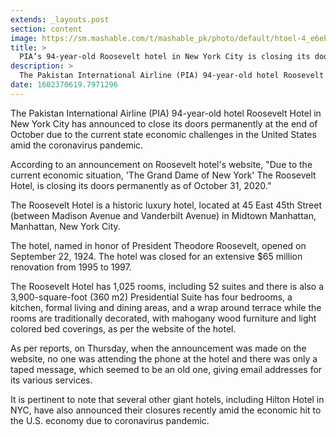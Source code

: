 ```yaml
--- 
extends: _layouts.post 
section: content 
image: https://sm.mashable.com/t/mashable_pk/photo/default/htoel-4_e6eb.1200.png 
title: > 
  PIA’s 94-year-old Roosevelt hotel in New York City is closing its doors permanently 
description: > 
  The Pakistan International Airline (PIA) 94-year-old hotel Roosevelt Hotel in New York City has announced to close its doors permanently at the end of October due to the current state economic challenges in the United States amid the coronavirus pandemic.According to an announcement on Roosevelt hotel's website, "Due to the current economic situation, 'The Grand Dame of New York' The Roosevelt Hotel, is closing its doors permanently as of October 31, 2020.”The Roosevelt Hotel is a historic luxury hotel, located at 45 East 45th Street (between Madison Avenue and Vanderbilt Avenue) in Midtown Manhattan, Manhattan, New York City.The hotel, named in honor of President Theodore Roosevelt, opened on September 22, 1924.The hotel was closed for an extensive $65 million renovation from 1995 to 1997.It is pertinent to note that several other giant hotels, including Hilton Hotel in NYC, have also announced their closures recently amid the economic hit to the U.S. economy due to coronavirus pandemic. 
date: 1602370619.7971296 
--- 
```

The Pakistan International Airline (PIA) 94-year-old hotel Roosevelt Hotel in New York City has announced to close its doors permanently at the end of October due to the current state economic challenges in the United States amid the coronavirus pandemic.

According to an announcement on Roosevelt hotel's website, "Due to the current economic situation, 'The Grand Dame of New York' The Roosevelt Hotel, is closing its doors permanently as of October 31, 2020.”

The Roosevelt Hotel is a historic luxury hotel, located at 45 East 45th Street (between Madison Avenue and Vanderbilt Avenue) in Midtown Manhattan, Manhattan, New York City.

The hotel, named in honor of President Theodore Roosevelt, opened on September 22, 1924. The hotel was closed for an extensive $65 million renovation from 1995 to 1997.

The Roosevelt Hotel has 1,025 rooms, including 52 suites and there is also a 3,900-square-foot (360 m2) Presidential Suite has four bedrooms, a kitchen, formal living and dining areas, and a wrap around terrace while the rooms are traditionally decorated, with mahogany wood furniture and light colored bed coverings, as per the website of the hotel.

As per reports, on Thursday, when the announcement was made on the website, no one was attending the phone at the hotel and there was only a taped message, which seemed to be an old one, giving email addresses for its various services.

It is pertinent to note that several other giant hotels, including Hilton Hotel in NYC, have also announced their closures recently amid the economic hit to the U.S. economy due to coronavirus pandemic.